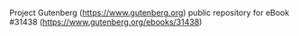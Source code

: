 Project Gutenberg (https://www.gutenberg.org) public repository for eBook #31438 (https://www.gutenberg.org/ebooks/31438)
